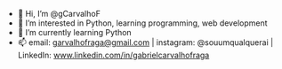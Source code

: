 - 👋 Hi, I’m @gCarvalhoF
- 👀 I’m interested in Python, learning programming, web development
- 🌱 I’m currently learning Python
- 📫 email: garvalhofraga@gmail.com | instagram: @souumqualquerai | LinkedIn: www.linkedin.com/in/gabrielcarvalhofraga

<!---
gCarvalhoF/gCarvalhoF is a ✨ special ✨ repository because its `README.md` (this file) appears on your GitHub profile.
You can click the Preview link to take a look at your changes.
--->
